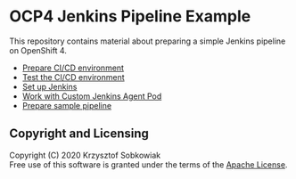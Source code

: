# OCP4 Jenkins Pipeline Example

This repository contains material about preparing a simple Jenkins pipeline on OpenShift 4.

* [Prepare CI/CD environment](01-prepare-cicd-tools.md)
* [Test the CI/CD environment](02-test-cicd-tools.md)
* [Set up Jenkins](03-setup-jenkins.md)
* [Work with Custom Jenkins Agent Pod](04-create-custom-agent-pod.md)
* [Prepare sample pipeline](05-prepare-pipeline.md)

## Copyright and Licensing

Copyright (C) 2020 Krzysztof Sobkowiak  
Free use of this software is granted under the terms of the [Apache License](LICENSE).
